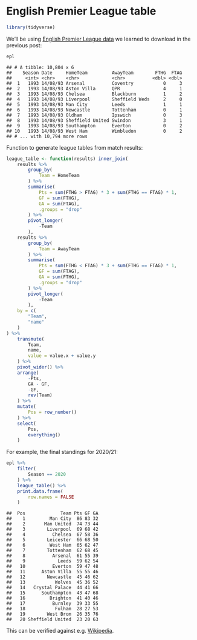 English Premier League table
================

``` r
library(tidyverse)
```

We’ll be using [English Premier League
data](https://github.com/Cervus1983/EPL-data/blob/master/index.md) we
learned to download in the previous post:

``` r
epl
```

    ## # A tibble: 10,804 x 6
    ##    Season Date     HomeTeam         AwayTeam        FTHG  FTAG
    ##     <int> <chr>    <chr>            <chr>          <dbl> <dbl>
    ##  1   1993 14/08/93 Arsenal          Coventry           0     3
    ##  2   1993 14/08/93 Aston Villa      QPR                4     1
    ##  3   1993 14/08/93 Chelsea          Blackburn          1     2
    ##  4   1993 14/08/93 Liverpool        Sheffield Weds     2     0
    ##  5   1993 14/08/93 Man City         Leeds              1     1
    ##  6   1993 14/08/93 Newcastle        Tottenham          0     1
    ##  7   1993 14/08/93 Oldham           Ipswich            0     3
    ##  8   1993 14/08/93 Sheffield United Swindon            3     1
    ##  9   1993 14/08/93 Southampton      Everton            0     2
    ## 10   1993 14/08/93 West Ham         Wimbledon          0     2
    ## # ... with 10,794 more rows

Function to generate league tables from match results:

``` r
league_table <- function(results) inner_join(
    results %>% 
        group_by(
            Team = HomeTeam
        ) %>% 
        summarise(
            Pts = sum(FTHG > FTAG) * 3 + sum(FTHG == FTAG) * 1,
            GF = sum(FTHG),
            GA = sum(FTAG),
            .groups = "drop"
        ) %>% 
        pivot_longer(
            -Team
        ),
    results %>% 
        group_by(
            Team = AwayTeam
        ) %>% 
        summarise(
            Pts = sum(FTHG < FTAG) * 3 + sum(FTHG == FTAG) * 1,
            GF = sum(FTAG),
            GA = sum(FTHG),
            .groups = "drop"
        ) %>% 
        pivot_longer(
            -Team
        ),
    by = c(
        "Team",
        "name"
    )
) %>% 
    transmute(
        Team,
        name,
        value = value.x + value.y
    ) %>% 
    pivot_wider() %>% 
    arrange(
        -Pts,
        GA - GF,
        -GF,
        rev(Team)
    ) %>% 
    mutate(
        Pos = row_number()
    ) %>% 
    select(
        Pos,
        everything()
    )
```

For example, the final standings for 2020/21:

``` r
epl %>% 
    filter(
        Season == 2020
    ) %>% 
    league_table() %>% 
    print.data.frame(
        row.names = FALSE
    )
```

    ##  Pos             Team Pts GF GA
    ##    1         Man City  86 83 32
    ##    2       Man United  74 73 44
    ##    3        Liverpool  69 68 42
    ##    4          Chelsea  67 58 36
    ##    5        Leicester  66 68 50
    ##    6         West Ham  65 62 47
    ##    7        Tottenham  62 68 45
    ##    8          Arsenal  61 55 39
    ##    9            Leeds  59 62 54
    ##   10          Everton  59 47 48
    ##   11      Aston Villa  55 55 46
    ##   12        Newcastle  45 46 62
    ##   13           Wolves  45 36 52
    ##   14   Crystal Palace  44 41 66
    ##   15      Southampton  43 47 68
    ##   16         Brighton  41 40 46
    ##   17          Burnley  39 33 55
    ##   18           Fulham  28 27 53
    ##   19        West Brom  26 35 76
    ##   20 Sheffield United  23 20 63

This can be verified against
e.g. [Wikipedia](https://en.wikipedia.org/wiki/2020%E2%80%9321_Premier_League#League_table).
